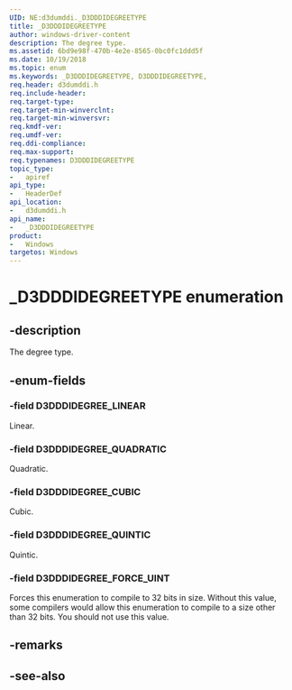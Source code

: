 ```yaml
---
UID: NE:d3dumddi._D3DDDIDEGREETYPE
title: _D3DDDIDEGREETYPE
author: windows-driver-content
description: The degree type.
ms.assetid: 6bd9e98f-470b-4e2e-8565-0bc0fc1ddd5f
ms.date: 10/19/2018
ms.topic: enum
ms.keywords: _D3DDDIDEGREETYPE, D3DDDIDEGREETYPE, 
req.header: d3dumddi.h
req.include-header:
req.target-type:
req.target-min-winverclnt:
req.target-min-winversvr:
req.kmdf-ver:
req.umdf-ver:
req.ddi-compliance:
req.max-support:
req.typenames: D3DDDIDEGREETYPE
topic_type: 
-	apiref
api_type: 
-	HeaderDef
api_location: 
-	d3dumddi.h
api_name: 
-	_D3DDDIDEGREETYPE
product:
-	Windows
targetos: Windows
---
```


# _D3DDDIDEGREETYPE enumeration

## -description

The degree type.

## -enum-fields

### -field D3DDDIDEGREE_LINEAR 

Linear.

### -field D3DDDIDEGREE_QUADRATIC 

Quadratic.

### -field D3DDDIDEGREE_CUBIC 

Cubic.

### -field D3DDDIDEGREE_QUINTIC 

Quintic.

### -field D3DDDIDEGREE_FORCE_UINT 

Forces this enumeration to compile to 32 bits in size. Without this value, some compilers would allow this enumeration to compile to a size other than 32 bits. You should not use this value.

## -remarks

## -see-also
